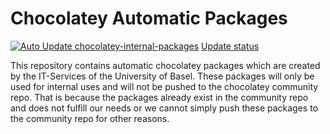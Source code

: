 # Chocolatey Automatic Packages

[![Auto Update chocolatey-internal-packages](https://github.com/ITS-Unibas/chocolatey-internal-packages/actions/workflows/au.yml/badge.svg)](https://github.com/ITS-Unibas/chocolatey-internal-packages/actions/workflows/au.yml)
[Update status](https://gist.github.com/96b4efbc9647eab3f4ae8eee2e90207e)

<script src="https://gist.github.com/umol-unibas/2e9e1d1031d541f9a0ee06213892b68f.js"></script>

This repository contains automatic chocolatey packages which are created by the IT-Services of the University of Basel.
These packages will only be used for internal uses and will not be pushed to the chocolatey community repo. That is because the packages already exist in the community repo and does not fulfill our needs or we cannot simply push these packages to the community repo for other reasons.
